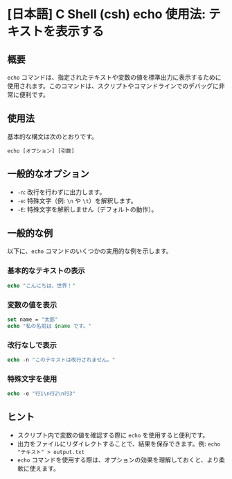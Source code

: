 # [日本語] C Shell (csh) echo 使用法: テキストを表示する

## 概要
`echo` コマンドは、指定されたテキストや変数の値を標準出力に表示するために使用されます。このコマンドは、スクリプトやコマンドラインでのデバッグに非常に便利です。

## 使用法
基本的な構文は次のとおりです。

```
echo [オプション] [引数]
```

## 一般的なオプション
- `-n`: 改行を行わずに出力します。
- `-e`: 特殊文字（例: `\n` や `\t`）を解釈します。
- `-E`: 特殊文字を解釈しません（デフォルトの動作）。

## 一般的な例
以下に、`echo` コマンドのいくつかの実用的な例を示します。

### 基本的なテキストの表示
```csh
echo "こんにちは、世界！"
```

### 変数の値を表示
```csh
set name = "太郎"
echo "私の名前は $name です。"
```

### 改行なしで表示
```csh
echo -n "このテキストは改行されません。"
```

### 特殊文字を使用
```csh
echo -e "行1\n行2\n行3"
```

## ヒント
- スクリプト内で変数の値を確認する際に `echo` を使用すると便利です。
- 出力をファイルにリダイレクトすることで、結果を保存できます。例: `echo "テキスト" > output.txt`
- `echo` コマンドを使用する際は、オプションの効果を理解しておくと、より柔軟に使えます。